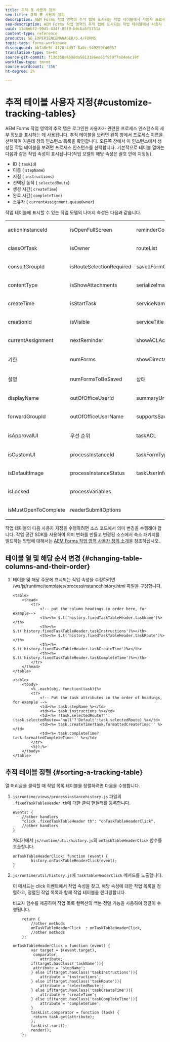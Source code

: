 ```yaml
---
title: 추적 표 사용자 정의
seo-title: 추적 표 사용자 정의
description: AEM Forms 작업 영역의 추적 탭에 표시되는 작업 테이블에서 사용자 프로세스 세부 사항 표시를 사용자 지정하는 방법
seo-description: AEM Forms 작업 영역의 추적 탭에 표시되는 작업 테이블에서 사용자 프로세스 세부 사항 표시를 사용자 지정하는 방법
uuid: 13d6ebf2-99d5-434f-85f9-b0cba5f5751a
content-type: reference
products: SG_EXPERIENCEMANAGER/6.4/FORMS
topic-tags: forms-workspace
discoiquuid: bb7a6e9f-4f28-4d97-8a0c-949259fd6857
translation-type: tm+mt
source-git-commit: f13d358a6508da5813186ed61f959f7a84e6c19f
workflow-type: tm+mt
source-wordcount: '356'
ht-degree: 2%

---
```



# 추적 테이블 사용자 지정{#customize-tracking-tables}

AEM Forms 작업 영역의 추적 탭은 로그인한 사용자가 관련된 프로세스 인스턴스의 세부 정보를 표시하는 데 사용됩니다. 추적 테이블을 보려면 왼쪽 창에서 프로세스 이름을 선택하여 가운데 창의 인스턴스 목록을 확인합니다. 오른쪽 창에서 이 인스턴스에서 생성된 작업 테이블을 보려면 프로세스 인스턴스를 선택합니다. 기본적으로 테이블 열에는 다음과 같은 작업 속성이 표시됩니다(작업 모델의 해당 속성은 괄호 안에 지정됨).

* ID ( `taskId`)
* 이름 ( `stepName`)
* 지침 ( `instructions`)
* 선택된 동작 ( `selectedRoute`)
* 생성 시간( `createTime`)
* 완료 시간( `completeTime`)
* 소유자 ( `currentAssignment.queueOwner`)

작업 테이블에 표시할 수 있는 작업 모델의 나머지 속성은 다음과 같습니다.

<table> 
 <tbody> 
  <tr> 
   <td><p>actionInstanceId</p> </td> 
   <td><p>isOpenFullScreen</p> </td> 
   <td><p>reminderCount</p> </td> 
  </tr> 
  <tr> 
   <td><p>classOfTask</p> </td> 
   <td><p>isOwner</p> </td> 
   <td><p>routeList</p> </td> 
  </tr> 
  <tr> 
   <td><p>consultGroupId</p> </td> 
   <td><p>isRouteSelectionRequired</p> </td> 
   <td><p>savedFormCount</p> </td> 
  </tr> 
  <tr> 
   <td><p>contentType</p> </td> 
   <td><p>isShowAttachments</p> </td> 
   <td><p>serializeImageTicket</p> </td> 
  </tr> 
  <tr> 
   <td><p>createTime</p> </td> 
   <td><p>isStartTask</p> </td> 
   <td><p>serviceName</p> </td> 
  </tr> 
  <tr> 
   <td><p>creationId</p> </td> 
   <td><p>isVisible</p> </td> 
   <td><p>serviceTitle</p> </td> 
  </tr> 
  <tr> 
   <td><p>currentAssignment</p> </td> 
   <td><p>nextReminder</p> </td> 
   <td><p>showACLActions</p> </td> 
  </tr> 
  <tr> 
   <td><p>기한</p> </td> 
   <td><p>numForms</p> </td> 
   <td><p>showDirectActions</p> </td> 
  </tr> 
  <tr> 
   <td><p>설명</p> </td> 
   <td><p>numFormsToBeSaved</p> </td> 
   <td><p>상태</p> </td> 
  </tr> 
  <tr> 
   <td><p>displayName</p> </td> 
   <td><p>outOfOfficeUserId</p> </td> 
   <td><p>summaryUrl</p> </td> 
  </tr> 
  <tr> 
   <td><p>forwardGroupId</p> </td> 
   <td><p>outOfOfficeUserName</p> </td> 
   <td><p>supportsSave</p> </td> 
  </tr> 
  <tr> 
   <td><p>isApprovalUI</p> </td> 
   <td><p>우선 순위</p> </td> 
   <td><p>taskACL</p> </td> 
  </tr> 
  <tr> 
   <td><p>isCustomUI</p> </td> 
   <td><p>processInstanceId</p> </td> 
   <td><p>taskFormType</p> </td> 
  </tr> 
  <tr> 
   <td><p>isDefaultImage</p> </td> 
   <td><p>processInstanceStatus</p> </td> 
   <td><p>taskUserInfo</p> </td> 
  </tr> 
  <tr> 
   <td><p>isLocked</p> </td> 
   <td><p>processVariables</p> </td> 
   <td> </td> 
  </tr> 
  <tr> 
   <td><p>isMustOpenToComplete</p> </td> 
   <td><p>readerSubmitOptions</p> </td> 
   <td> </td> 
  </tr> 
 </tbody> 
</table>

작업 테이블의 다음 사용자 지정을 수행하려면 소스 코드에서 의미 변경을 수행해야 합니다. 작업 공간 SDK를 사용하여 의미 변화를 만들고 변경된 소스에서 축소 패키지를 빌드하는 방법에 대해서는 [AEM Forms 작업 영역 사용자 정의 소개](/help/forms/using/introduction-customizing-html-workspace.md)을 참조하십시오.

## 테이블 열 및 해당 순서 변경 {#changing-table-columns-and-their-order}

1. 테이블 및 해당 주문에 표시되는 작업 속성을 수정하려면 /ws/js/runtime/templates/processinstancehistory.html 파일을 구성합니다.

   ```as3
   <table>
       <thead>
           <tr>
               <!-- put the column headings in order here, for example-->
               <th><%= $.t('history.fixedTaskTableHeader.taskName')%></th>
               <th><%= $.t('history.fixedTaskTableHeader.taskInstructions')%></th>
               <th><%= $.t('history.fixedTaskTableHeader.taskRoute')%></th>
               <th><%= $.t('history.fixedTaskTableHeader.taskCreateTime')%></th>
               <th><%= $.t('history.fixedTaskTableHeader.taskCompleteTime')%></th>
           </tr>
       </thead>
   </table>
   ```

   ```as3
   <table>
       <tbody>
           <%_.each(obj, function(task){%>
           <tr>
               <!-- Put the task attributes in the order of headings, for example -->
               <td><%= task.stepName %></td>
               <td><%= task.instructions %></td>
               <td><%= !task.selectedRoute?'':(task.selectedRoute=='null'?'Default':task.selectedRoute) %></td>
               <td><%= task.createTime?task.formattedCreateTime:'' %></td>
               <td><%= task.completeTime? task.formattedCompleteTime:'' %></td>
           </tr>
           <%});%>
       </tbody>
   </table>
   ```

## 추적 테이블 정렬 {#sorting-a-tracking-table}

열 머리글을 클릭할 때 작업 목록 테이블을 정렬하려면 다음을 수행합니다.

1. `js/runtime/views/processinstancehistory.js` 파일의 `.fixedTaskTableHeader th`에 대한 클릭 핸들러를 등록합니다.

   ```as3
   events: {
       //other handlers
       "click .fixedTaskTableHeader th": "onTaskTableHeaderClick",
       //other handlers
   }
   ```

   처리기에서 `js/runtime/util/history.js`의 `onTaskTableHeaderClick` 함수를 호출합니다.

   ```as3
   onTaskTableHeaderClick: function (event) {
           history.onTaskTableHeaderClick(event);
   }
   ```

1. `js/runtime/util/history.js`에 `TaskTableHeaderClick` 메서드를 노출합니다.

   이 메서드는 click 이벤트에서 작업 속성을 찾고, 해당 속성에 대한 작업 목록을 정렬하고, 정렬된 작업 목록과 함께 작업 테이블을 렌더링합니다.

   비교자 함수를 제공하여 작업 목록 컬렉션의 백본 정렬 기능을 사용하여 정렬이 수행됩니다.

   ```as3
       return {
           //other methods
           onTaskTableHeaderClick  : onTaskTableHeaderClick,
           //other methods
       };
   ```

   ```as3
   onTaskTableHeaderClick = function (event) {
           var target = $(event.target),
            comparator,
               attribute;
           if(target.hasClass('taskName')){
            attribute = 'stepName';
           } else if(target.hasClass('taskInstructions')){
               attribute = 'instructions'; 
           } else if(target.hasClass('taskRoute')){
               attribute = 'selectedRoute'; 
           } else if(target.hasClass('taskCreateTime')){
               attribute = 'createTime'; 
           } else if(target.hasClass('taskCompleteTime')){
               attribute = 'completeTime'; 
           }
           taskList.comparator = function (task) {
            return task.get(attribute);
           };
           taskList.sort();
           render();
       };
   ```
